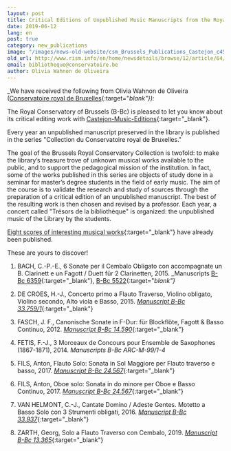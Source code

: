 ```yaml
---
layout: post
title: Critical Editions of Unpublished Music Manuscripts from the Royal Conservatory of Brussels (B-Bc)
date: 2019-06-12
lang: en
post: true
category: new_publications
image: "/images/news-old-website/csm_Brussels_Publications_Castejon_c45636c12b.png"
old_url: http://www.rism.info/en/home/newsdetails/browse/12/article/64/critical-editions-of-unpublished-music-manuscripts-from-the-royal-conservatory-of-brussels-b-bc.html
email: bibliotheque@conservatoire.be
author: Olivia Wahnon de Oliveira
---
```


_We have received the following from Olivia Wahnon de Oliveira ([Conservatoire royal de Bruxelles](http://www.conservatoire.be){:target="_blank"}):_

The Royal Conservatory of Brussels (B-Bc) is pleased to let you know about its critical editing work with [Castejon-Music-Editions](http://www.castejon-music-editions.com/){:target="_blank"}.

Every year an unpublished manuscript preserved in the library is published in the series "Collection du Conservatoire royal de Bruxelles."

The goal of the Brussels Royal Conservatory Collection is twofold: to make the library’s treasure trove of unknown musical works available to the public, and to support the pedagogical mission of the institution. In fact, some of the works published in this series are objects of study done in a seminar for master’s degree students in the field of early music. The aim of the course is to validate the research and study of sources through the preparation of a critical edition of an unpublished manuscript. The best of the resulting work is then chosen and revised by a professor. Each year, a concert called "Trésors de la bibliothèque" is organized: the unpublished music of the Library by the students.

[Eight scores of interesting musical works](http://www.castejon-music-editions.com/catalog/index.php?cPath=61&osCsid=kvs1m2l6b0pu47541p1gptags2){:target="_blank"} have already been published.

These are yours to discover!

1. BACH, C.-P.-E., 6 Sonate per il Cembalo Obligato con accompagnate un B. Clarinett e un Fagott / Duett für 2 Clarinetten, 2015.
_Manuscripts [B-Bc 6359](https://opac.rism.info/search?id=703000264&View=rism&Language=en){:target="_blank"}, [B-Bc 5522](https://opac.rism.info/search?id=703000123&View=rism&Language=en){:target="_blank"}_

2. DE CROES, H.-J., Concerto primo a Flauto Traverso, Violino obligato, Violino secondo, Alto viola e Basso, 2015.
[_Manuscript B-Bc 33.759/1_](https://opac.rism.info/search?id=703002064&View=rism&Language=en){:target="_blank"}

3. FASCH, J. F., Canonische Sonate in F-Dur: für Blockflöte, Fagott & Basso Continuo, 2012.
[_Manuscript B-Bc 14.590_](https://opac.rism.info/search?id=701003271&View=rism&Language=en){:target="_blank"}

4. FETIS, F.-J., 3 Morceaux de Concours pour Ensemble de Saxophones (1867-1871), 2014.
_Manuscripts B-Bc ARC-M-99/1-4_

5. FILS, Anton, Flauto Solo: Sonata in Sol Maggiore per Flauto traverso e basso, 2017.
[_Manuscript B-Bc 24.567_](https://opac.rism.info/search?id=704003165&View=rism&Language=en){:target="_blank"}

6. FILS, Anton, Oboe solo: Sonata in do minore per Oboe e Basso Continuo, 2017.
[_Manuscript B-Bc 24.567_](https://opac.rism.info/search?id=704003165&View=rism&Language=en){:target="_blank"}

7. VAN HELMONT, C.-J., Cantate Domino / Adeste Gentes. Motetto a Basso Solo con 3 Strumenti obligati, 2016.
[_Manuscript B-Bc 33.937_](https://opac.rism.info/search?id=703000359&View=rism&Language=en){:target="_blank"}

8. ZARTH, Georg, Solo a Flauto Traverso con Cembalo, 2019.
[_Manuscript B-Bc 13.365_](https://opac.rism.info/search?id=701002457&View=rism&Language&en){:target="_blank"}
